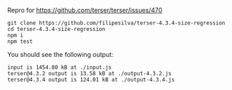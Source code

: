 Repro for https://github.com/terser/terser/issues/470

```
git clone https://github.com/filipesilva/terser-4.3.4-size-regression
cd terser-4.3.4-size-regression
npm i
npm test
```

You should see the following output:
```
input is 1454.80 kB at ./input.js
terser@4.3.2 output is 13.58 kB at ./output-4.3.2.js
terser@4.3.4 output is 124.01 kB at ./output-4.3.4.js
```